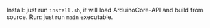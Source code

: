 Install: just run `install.sh`, it will load ArduinoCore-API and build from source.
Run: just run `main` executable.